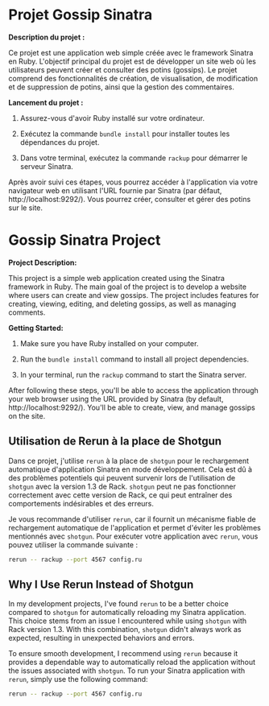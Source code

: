 # Projet Gossip Sinatra

**Description du projet :**

Ce projet est une application web simple créée avec le framework Sinatra en Ruby. L'objectif principal du projet
est de développer un site web où les utilisateurs peuvent créer et consulter des potins (gossips).
Le projet comprend des fonctionnalités de création, de visualisation, de modification et de suppression de potins,
ainsi que la gestion des commentaires.

**Lancement du projet :**

1. Assurez-vous d'avoir Ruby installé sur votre ordinateur.

2. Exécutez la commande `bundle install` pour installer toutes les dépendances du projet.

3. Dans votre terminal, exécutez la commande `rackup` pour démarrer le serveur Sinatra.

Après avoir suivi ces étapes, vous pourrez accéder à l'application via votre navigateur web en utilisant
l'URL fournie par Sinatra (par défaut, http://localhost:9292/). Vous pourrez créer, consulter et gérer des potins sur le site.

# Gossip Sinatra Project

**Project Description:**

This project is a simple web application created using the Sinatra framework in Ruby. The main goal of the project is to develop
a website where users can create and view gossips. The project includes features for creating, viewing, editing, and deleting gossips,
as well as managing comments.

**Getting Started:**

1. Make sure you have Ruby installed on your computer.

2. Run the `bundle install` command to install all project dependencies.

3. In your terminal, run the `rackup` command to start the Sinatra server.

After following these steps, you'll be able to access the application through your web browser using the URL provided by Sinatra
(by default, http://localhost:9292/). You'll be able to create, view, and manage gossips on the site.


## Utilisation de Rerun à la place de Shotgun

Dans ce projet, j'utilise `rerun` à la place de `shotgun` pour le rechargement automatique d'application Sinatra en mode développement. Cela est dû à des problèmes potentiels qui peuvent survenir lors de l'utilisation de `shotgun` avec la version 1.3 de Rack. `shotgun` peut ne pas fonctionner correctement avec cette version de Rack, ce qui peut entraîner des comportements indésirables et des erreurs.

Je vous recommande d'utiliser `rerun`, car il fournit un mécanisme fiable de rechargement automatique de l'application et permet d'éviter les problèmes mentionnés avec `shotgun`. Pour exécuter votre application avec `rerun`, vous pouvez utiliser la commande suivante :

```bash
rerun -- rackup --port 4567 config.ru
```

## Why I Use Rerun Instead of Shotgun
In my development projects, I've found `rerun` to be a better choice compared to `shotgun` for automatically reloading my Sinatra application. This choice stems from an issue I encountered while using `shotgun` with Rack version 1.3. With this combination, `shotgun` didn't always work as expected, resulting in unexpected behaviors and errors.

To ensure smooth development, I recommend using `rerun` because it provides a dependable way to automatically reload the application without the issues associated with `shotgun`. To run your Sinatra application with `rerun`, simply use the following command:

```bash
rerun -- rackup --port 4567 config.ru
```